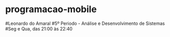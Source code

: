 # programacao-mobile
#Leonardo do Amaral
#5º Periodo - Análise e Desenvolvimento de Sistemas
#Seg e Qua, das 21:00 às 22:40
